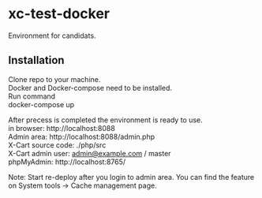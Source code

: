 # xc-test-docker
Environment for candidats.

## Installation
Clone repo to your machine.\
Docker and Docker-compose need to be installed.\
Run command \
  docker-compose up
  
After precess is completed the environment is ready to use.\
in browser:  http://localhost:8088 \
Admin area: http://localhost:8088/admin.php \
X-Cart source code: ./php/src \
X-Cart admin user: admin@example.com / master \
phpMyAdmin: http://localhost:8765/ 

Note: Start re-deploy after you login to admin area. You can find the feature on System tools -> Cache management page.
